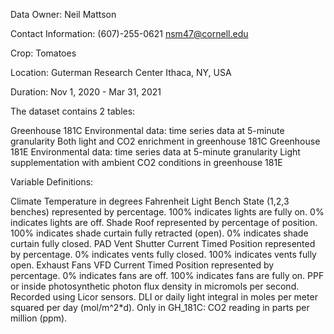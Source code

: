Data Owner: Neil Mattson

Contact Information: (607)-255-0621 nsm47@cornell.edu

Crop: Tomatoes

Location: Guterman Research Center Ithaca, NY, USA

Duration: Nov 1, 2020 - Mar 31, 2021

The dataset contains 2 tables:

Greenhouse 181C Environmental data: time series data at 5-minute granularity
  Both light and CO2 enrichment in greenhouse 181C
Greenhouse 181E Environmental data: time series data at 5-minute granularity
  Light supplementation with ambient CO2 conditions in greenhouse 181E

Variable Definitions:

Climate Temperature in degrees Fahrenheit
Light Bench State (1,2,3 benches) represented by percentage. 100% indicates lights are fully on. 0% indicates lights are off.
Shade Roof represented by percentage of position. 100% indicates shade curtain fully retracted (open). 0% indicates shade curtain fully closed.
PAD Vent Shutter Current Timed Position represented by percentage. 0% indicates vents fully closed. 100% indicates vents fully open.
Exhaust Fans VFD Current Timed Position represented by percentage. 0% indicates fans are off. 100% indicates fans are fully on.
PPF or inside photosynthetic photon flux density in micromols per second. Recorded using Licor sensors.
DLI or daily light integral in moles per meter squared per day (mol/m^2*d).
Only in GH_181C: CO2 reading in parts per million (ppm).
